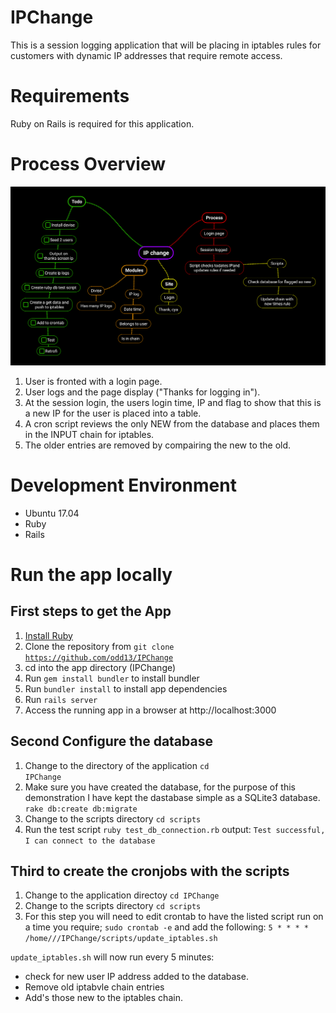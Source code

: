 # IPChange
This is a session logging application that will be placing in iptables rules for customers with dynamic IP addresses that require remote access.

# Requirements
Ruby on Rails is required for this application.

# Process Overview 
![Image of Process](https://github.com/odd13/IPChange/blob/master/images/IPchange.png)
1. User is fronted with a login page.
2. User logs and the page display ("Thanks for logging in").
3. At the session login, the users login time, IP and flag to show that this is a new IP for the user is placed into a table.
4. A cron script reviews the only NEW from the database and places them in the INPUT chain for iptables.
5. The older entries are removed by compairing the new to the old.

# Development Environment
* Ubuntu 17.04
* Ruby 
* Rails

# Run the app locally
## First steps to get the App
1. [Install Ruby](https://www.ruby-lang.org/en/documentation/installation)
2. Clone the repository from <code>git clone https://github.com/odd13/IPChange</code>
3. cd into the app directory (IPChange)
4. Run <code>gem install bundler</code> to install bundler
5. Run <code>bundler install</code> to install app dependencies
6. Run <code>rails server</code>
7. Access the running app in a browser at http://localhost:3000

## Second Configure the database
1. Change to the directory of the application <code>cd IPChange</code>
2. Make sure you have created the database, for the purpose of this demonstration I have kept the dastabase simple as a SQLite3 database. <code>rake db:create db:migrate</code> 
3. Change to the scripts directory <code>cd scripts</code>
4. Run the test script <code>ruby test_db_connection.rb</code> output: <code>Test successful, I can connect to the database</code> 

## Third to create the cronjobs with the scripts
1. Change to the application directoy <code>cd IPChange</code>
2. Change to the scripts directory <code>cd scripts</code>
3. For this step you will need to edit crontab to have the listed script run on a time you require;
  <code>sudo crontab -e</code> and add the following: <code>5 * * * * /home//<yourusername/>/IPChange/scripts/update_iptables.sh</code>

<code>update_iptables.sh</code> will now run every 5 minutes: 
 * check for new user IP address added to the database. 
 * Remove old iptabvle chain entries
 * Add's those new to the iptables chain.

 
